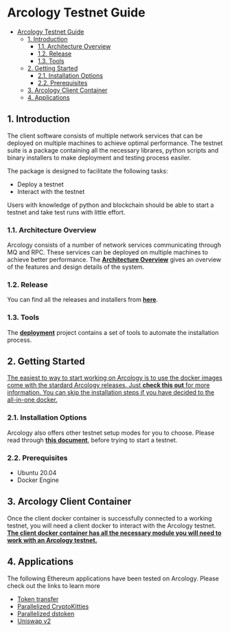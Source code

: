 # Arcology Testnet Guide

- [Arcology Testnet Guide](#arcology-testnet-guide)
  - [1. Introduction](#1-introduction)
    - [1.1. Architecture Overview](#11-architecture-overview)
    - [1.2. Release](#12-release)
    - [1.3. Tools](#13-tools)
  - [2. Getting Started](#2-getting-started)
    - [2.1. Installation Options](#21-installation-options)
    - [2.2. Prerequisites](#22-prerequisites)
  - [3. Arcology Client Container](#3-arcology-client-container)
  - [4. Applications](#4-applications)

## 1. Introduction

The client software consists of multiple network services that can be deployed on multiple machines to achieve optimal performance. The testnet suite is a package containing all the necessary librares, python scripts and binary installers to make deployment and testing process easiler.

The package is designed to facilitate the following tasks:

- Deploy a testnet
- Interact with the testnet

Users with knowledge of python and blockchain should be able to start a testnet and take test runs with little effort.

### 1.1. Architecture Overview

Arcology consists of a number of network services communicating through MQ and RPC. These services can be deployed on multiple machines to achieve better performance. The **[Architecture Overview](./arcology-overview/arcology-overview.md)** gives an overview of the features and design details of the system.

### 1.2. Release

You can find all the releases and installers from **[here](https://github.com/arcology-network/benchmarking/releases)**.

### 1.3. Tools

The **[deployment](https://github.com/arcology-network/deployments)** project contains a set of tools to automate the installation process.

## 2. Getting Started

<u>The easiest to way to start working on Arcology is to use the docker images come with the stardard Arcology releases. Just **[check this out](./testnet-docker-allinone.md)** for more information. You can skip the installation steps if you have decided to the all-in-one docker.</u>

### 2.1. Installation Options

Arcology also offers other testnet setup modes for you to choose. Please read through **[this document](./installation-comparison.md)**, before trying to start a testnet.

### 2.2. Prerequisites

- Ubuntu 20.04
- Docker Engine

## 3. Arcology Client Container

Once the client docker container is successfully connected to a working testnet, you will need a client docker to interact with the Arcology testnet. **[The client docker container has all the necessary module you will need to work with an Arcology testnet.](./ammolite-client-docker.md)**

## 4. Applications

The following Ethereum applications have been tested on Arcology. Please check out the links to learn more

- [Token transfer](https://github.com/arcology-network/parallel-coin-transfer)
- [Parallelized CryptoKitties](https://github.com/arcology-network/parallel-kitties)
- [Parallelized dstoken](https://github.com/arcology-network/parallel-dstoken)
- [Uniswap v2](https://github.com/arcology-network/uniswap-testing)
  

